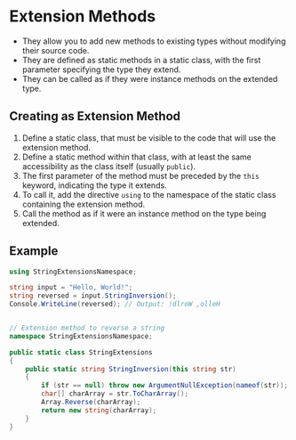 # Extension Methods

- They allow you to add new methods to existing types without modifying their source code.
- They are defined as static methods in a static class, with the first parameter specifying the type they extend.
- They can be called as if they were instance methods on the extended type.

## Creating as Extension Method

1. Define a static class, that must be visible to the code that will use the extension method.
2. Define a static method within that class, with at least the same accessibility as the class itself (usually `public`).
3. The first parameter of the method must be preceded by the `this` keyword, indicating the type it extends.
4. To call it, add the directive `using` to the namespace of the static class containing the extension method.
5. Call the method as if it were an instance method on the type being extended.

## Example

```csharp
using StringExtensionsNamespace;

string input = "Hello, World!";
string reversed = input.StringInversion();
Console.WriteLine(reversed); // Output: !dlroW ,olleH


// Extension method to reverse a string
namespace StringExtensionsNamespace;

public static class StringExtensions
{
    public static string StringInversion(this string str)
    {
        if (str == null) throw new ArgumentNullException(nameof(str));
        char[] charArray = str.ToCharArray();
        Array.Reverse(charArray);
        return new string(charArray);
    }
}
```
